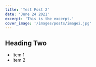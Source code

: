 ```yaml
---
title: 'Test Post 2'
date: 'June 24 2021'
excerpt: 'This is the excerpt.'
cover_image: '/images/posts/image2.jpg'
---
```


## Heading Two

- Item 1
- Item 2
